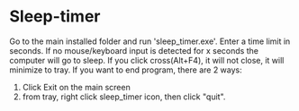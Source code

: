 # Sleep-timer
Go to the main installed folder and run 'sleep_timer.exe'.
Enter a time limit in seconds.
If no mouse/keyboard input is detected for x seconds the computer will go to sleep.
If you click cross(Alt+F4), it will not close, it will minimize to tray.
If you want to end program, there are 2 ways:
  1. Click Exit on the main screen
  2. from tray, right click sleep_timer icon, then click "quit".
